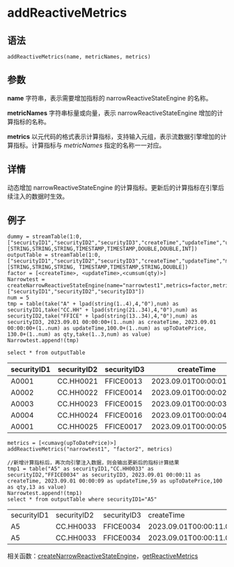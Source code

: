 # addReactiveMetrics

## 语法

`addReactiveMetrics(name, metricNames, metrics)`

## 参数

**name** 字符串，表示需要增加指标的 narrowReactiveStateEngine 的名称。

**metricNames** 字符串标量或向量，表示 narrowReactiveStateEngine 增加的计算指标的名称。

**metrics** 以元代码的格式表示计算指标，支持输入元组，表示流数据引擎增加的计算指标。计算指标与 *metricNames*
指定的名称一一对应。

## 详情

动态增加 narrowReactiveStateEngine 的计算指标。更新后的计算指标在引擎后续注入的数据时生效。

## 例子

```
dummy = streamTable(1:0, ["securityID1","securityID2","securityID3","createTime","updateTime","upToDatePrice","qty","value"], [STRING,STRING,STRING,TIMESTAMP,TIMESTAMP,DOUBLE,DOUBLE,INT])
outputTable = streamTable(1:0,["securityID1","securityID2","securityID3","createTime","updateTime","metricNames","factorValue"], [STRING,STRING,STRING, TIMESTAMP,TIMESTAMP,STRING,DOUBLE])
factor = [<createTime>, <updateTime>,<cumsum(qty)>]
Narrowtest = createNarrowReactiveStateEngine(name="narrowtest1",metrics=factor,metricNames="factor1",dummyTable=dummy,outputTable=outputTable,keyColumn=["securityID1","securityID2","securityID3"])
num = 5
tmp = table(take("A" + lpad(string(1..4),4,"0"),num) as securityID1,take("CC.HH" + lpad(string(21..34),4,"0"),num) as securityID2,take("FFICE" + lpad(string(13..34),4,"0"),num) as securityID3, 2023.09.01 00:00:00+(1..num) as createTime, 2023.09.01 00:00:00+(1..num) as updateTime,100.0+(1..num) as upToDatePrice, 130.0+(1..num) as qty,take(1..3,num) as value)
Narrowtest.append!(tmp)

select * from outputTable
```

| securityID1 | securityID2 | securityID3 | createTime | updateTime | metricNames | factorValue |
| --- | --- | --- | --- | --- | --- | --- |
| A0001 | CC.HH0021 | FFICE0013 | 2023.09.01T00:00:01.000 | 2023.09.01T00:00:01.000 | factor1 | 131 |
| A0002 | CC.HH0022 | FFICE0014 | 2023.09.01T00:00:02.000 | 2023.09.01T00:00:02.000 | facto1 | 132 |
| A0003 | CC.HH0023 | FFICE0015 | 2023.09.01T00:00:03.000 | 2023.09.01T00:00:03.000 | facto1 | 133 |
| A0004 | CC.HH0024 | FFICE0016 | 2023.09.01T00:00:04.000 | 2023.09.01T00:00:04.000 | facto1 | 134 |
| A0001 | CC.HH0025 | FFICE0017 | 2023.09.01T00:00:05.000 | 2023.09.01T00:00:05.000 | facto1 | 135 |

```
metrics = [<cumavg(upToDatePrice)>]
addReactiveMetrics("narrowtest1", "factor2", metrics)

//新增计算指标后，再次向引擎注入数据，则会输出更新后的指标计算结果
tmp1 = table("A5" as securityID1,"CC.HH0033" as securityID2,"FFICE0034" as securityID3, 2023.09.01 00:00:11 as createTime, 2023.09.01 00:00:09 as updateTime,59 as upToDatePrice,100 as qty,13 as value)
Narrowtest.append!(tmp1)
select * from outputTable where securityID1="A5"
```

|  |  |  |  |  |  |  |
| --- | --- | --- | --- | --- | --- | --- |
| securityID1 | securityID2 | securityID3 | createTime | updateTime | metricNames | factorValue |
| A5 | CC.HH0033 | FFICE0034 | 2023.09.01T00:00:11.000 | 2023.09.01T00:00:09.000 | facto1 | 100 |
| A5 | CC.HH0033 | FFICE0034 | 2023.09.01T00:00:11.000 | 2023.09.01T00:00:09.000 | facto2 | 59 |

相关函数：[createNarrowReactiveStateEngine](../c/createnarrowreactivestateengine.html)，[getReactiveMetrics](../g/getreactivemetrics.html)

